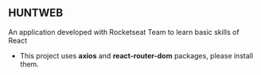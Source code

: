 ## HUNTWEB

An application developed with Rocketseat Team to learn basic skills of React

 * This project uses **axios** and **react-router-dom** packages, please install them.
